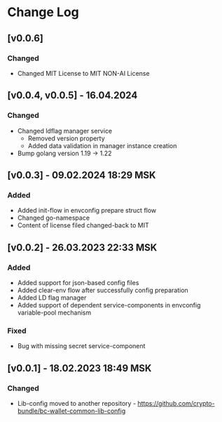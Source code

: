 # Change Log

## [v0.0.6]
### Changed
* Changed MIT License to MIT NON-AI License

## [v0.0.4, v0.0.5] - 16.04.2024
### Changed
* Changed ldflag manager service
  * Removed version property
  * Added data validation in manager instance creation
* Bump golang version 1.19 -> 1.22

## [v0.0.3] - 09.02.2024 18:29 MSK
### Added
* Added init-flow in envconfig prepare struct flow
* Changed go-namespace
* Content of license filed changed-back to MIT

## [v0.0.2] - 26.03.2023 22:33 MSK
### Added
* Added support for json-based config files
* Added clear-env flow after successfully config preparation
* Added LD flag manager
* Added support of dependent service-components in envconfig variable-pool mechanism
### Fixed
* Bug with missing secret service-component

## [v0.0.1] - 18.02.2023 18:49 MSK
### Changed
* Lib-config moved to another repository - https://github.com/crypto-bundle/bc-wallet-common-lib-config